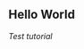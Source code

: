[title]:# (Tutorial 2)
[description]:# (This is a test tutorial 2)
[thumbnail]:# (images/tutorials/red.card.png)
[published]:# (2022-05-20)
## Hello World 
*Test tutorial*